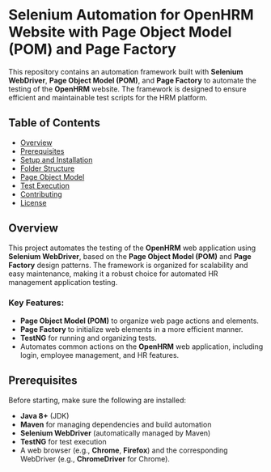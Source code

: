 # Selenium Automation for OpenHRM Website with Page Object Model (POM) and Page Factory

This repository contains an automation framework built with **Selenium WebDriver**, **Page Object Model (POM)**, and **Page Factory** to automate the testing of the **OpenHRM** website. The framework is designed to ensure efficient and maintainable test scripts for the HRM platform.

## Table of Contents

- [Overview](#overview)
- [Prerequisites](#prerequisites)
- [Setup and Installation](#setup-and-installation)
- [Folder Structure](#folder-structure)
- [Page Object Model](#page-object-model)
- [Test Execution](#test-execution)
- [Contributing](#contributing)
- [License](#license)

## Overview

This project automates the testing of the **OpenHRM** web application using **Selenium WebDriver**, based on the **Page Object Model (POM)** and **Page Factory** design patterns. The framework is organized for scalability and easy maintenance, making it a robust choice for automated HR management application testing.

### Key Features:
- **Page Object Model (POM)** to organize web page actions and elements.
- **Page Factory** to initialize web elements in a more efficient manner.
- **TestNG** for running and organizing tests.
- Automates common actions on the **OpenHRM** web application, including login, employee management, and HR features.

## Prerequisites

Before starting, make sure the following are installed:

- **Java 8+** (JDK)
- **Maven** for managing dependencies and build automation
- **Selenium WebDriver** (automatically managed by Maven)
- **TestNG** for test execution
- A web browser (e.g., **Chrome**, **Firefox**) and the corresponding WebDriver (e.g., **ChromeDriver** for Chrome).
